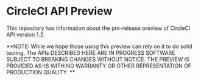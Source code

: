 # CircleCI API Preview

This repository has information about the pre-release preview of CircleCI API version 1.2.

**NOTE: While we hope those using this preview can rely on it to do solid testing, The APIs DESCRIBED HERE ARE IN PROGRESS SOFTWARE SUBJECT TO BREAKING CHANGES WITHOUT NOTICE. THE PREVIEW IS PROVIDED AS-IS WITH NO WARRANTY OR OTHER REPRESENTATION OF PRODUCTION QUALITY. **